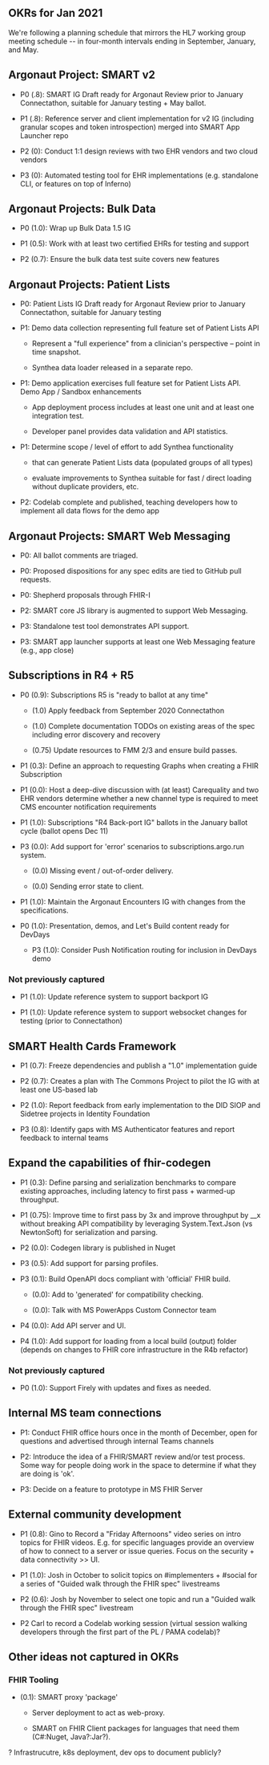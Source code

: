 ## OKRs for Jan 2021

We're following a planning schedule that mirrors the HL7 working group meeting schedule -- in four-month intervals ending in September, January, and May. 
 
## Argonaut Project: SMART v2 

* P0 (.8): SMART IG Draft ready for Argonaut Review prior to January Connectathon, suitable for January testing + May ballot.  

* P1 (.8): Reference server and client implementation for v2 IG (including granular scopes and token introspection) merged into SMART App Launcher repo 

* P2 (0): Conduct 1:1 design reviews with two EHR vendors and two cloud vendors 

* P3 (0): Automated testing tool for EHR implementations (e.g. standalone CLI, or features on top of Inferno) 

 

## Argonaut Projects: Bulk Data 

* P0 (1.0): Wrap up Bulk Data 1.5 IG 

* P1 (0.5): Work with at least two certified EHRs for testing and support 

* P2 (0.7): Ensure the bulk data test suite covers new features 
 

## Argonaut Projects: Patient Lists  

* P0: Patient Lists IG Draft ready for Argonaut Review prior to January Connectathon, suitable for January testing 

* P1: Demo data collection representing full feature set of Patient Lists API  

   * Represent a "full experience" from a clinician's perspective – point in time snapshot. 

   * Synthea data loader released in a separate repo. 

* P1: Demo application exercises full feature set for Patient Lists API.  Demo App / Sandbox enhancements 

  * App deployment process includes at least one unit and at least one integration test. 

  * Developer panel provides data validation and API statistics. 

* P1: Determine scope / level of effort to add Synthea functionality  

  * that can generate Patient Lists data (populated groups of all types) 

  * evaluate improvements to Synthea suitable for fast / direct loading without duplicate providers, etc. 


* P2: Codelab complete and published, teaching developers how to implement all data flows for the demo app


## Argonaut Projects: SMART Web Messaging 

* P0: All ballot comments are triaged. 

* P0: Proposed dispositions for any spec edits are tied to GitHub pull requests. 

* P0: Shepherd proposals through FHIR-I 

* P2: SMART core JS library is augmented to support Web Messaging. 

* P3: Standalone test tool demonstrates API support.  

* P3: SMART app launcher supports at least one Web Messaging feature (e.g., app close) 

 

## Subscriptions in R4 + R5 

* P0 (0.9): Subscriptions R5 is "ready to ballot at any time" 

   * (1.0) Apply feedback from September 2020 Connectathon 

   * (1.0) Complete documentation TODOs on existing areas of the spec including error discovery and recovery 

   * (0.75) Update resources to FMM 2/3 and ensure build passes. 

* P1 (0.3): Define an approach to requesting Graphs when creating a FHIR Subscription 

* P1 (0.0): Host a deep-dive discussion with (at least) Carequality and two EHR vendors determine whether a new channel type is required to meet CMS encounter notification requirements 

* P1 (1.0): Subscriptions "R4 Back-port IG" ballots in the January ballot cycle (ballot opens Dec 11) 

* P3 (0.0): Add support for 'error' scenarios to subscriptions.argo.run system. 

  * (0.0) Missing event / out-of-order delivery. 

  * (0.0) Sending error state to client. 

* P1 (1.0): Maintain the Argonaut Encounters IG with changes from the specifications. 

* P0 (1.0): Presentation, demos, and Let's Build content ready for DevDays 

   * P3 (1.0): Consider Push Notification routing for inclusion in DevDays demo 

### Not previously captured

* P1 (1.0): Update reference system to support backport IG

* P1 (1.0): Update reference system to support websocket changes for testing (prior to Connectathon)
 

## SMART Health Cards Framework 

* P1 (0.7): Freeze dependencies and publish a "1.0" implementation guide  

* P2 (0.7): Creates a plan with The Commons Project to pilot the IG with at least one US-based lab  

* P2 (1.0): Report feedback from early implementation to the DID SIOP and Sidetree projects in Identity Foundation 

* P3 (0.8): Identify gaps with MS Authenticator features and report feedback to internal teams 

 

## Expand the capabilities of fhir-codegen 

* P1 (0.3): Define parsing and serialization benchmarks to compare existing approaches, including latency to first pass + warmed-up throughput. 

* P1 (0.75): Improve time to first pass by 3x and improve throughput by __x without breaking API compatibility by leveraging System.Text.Json (vs NewtonSoft) for serialization and parsing.  

* P2 (0.0): Codegen library is published in Nuget  

* P3 (0.5): Add support for parsing profiles. 

* P3 (0.1): Build OpenAPI docs compliant with 'official' FHIR build. 

    * (0.0): Add to 'generated' for compatibility checking. 

    * (0.0): Talk with MS PowerApps Custom Connector team 

* P4 (0.0): Add API server and UI. 

* P4 (1.0): Add support for loading from a local build (output) folder (depends on changes to FHIR core infrastructure in the R4b refactor)

### Not previously captured

* P0 (1.0): Support Firely with updates and fixes as needed.
 

## Internal MS team connections 

* P1: Conduct FHIR office hours once in the month of December, open for questions and advertised through internal Teams channels 

* P2: Introduce the idea of a FHIR/SMART review and/or test process.  Some way for people doing work in the space to determine if what they are doing is 'ok'. 

* P3: Decide on a feature to prototype in MS FHIR Server 



## External community development 

* P1 (0.8): Gino to Record a "Friday Afternoons" video series on intro topics for FHIR videos. E.g. for specific languages provide an overview of how to connect to a server or issue queries. Focus on the security + data connectivity >> UI. 

* P1 (1.0): Josh in October to solicit topics on #implementers + #social for a series of "Guided walk through the FHIR spec" livestreams 

* P2 (0.6): Josh by November to select one topic and run a "Guided walk through the FHIR spec" livestream 

* P2 Carl to record a Codelab working session (virtual session walking developers through the first part of the PL / PAMA codelab)? 

 

## Other ideas not captured in OKRs  

### FHIR Tooling 

* (0.1): SMART proxy 'package' 

  * Server deployment to act as web-proxy. 

  * SMART on FHIR Client packages for languages that need them (C#:Nuget, Java?:Jar?). 

? Infrastrucutre, k8s deployment, dev ops to document publicly? 

 
